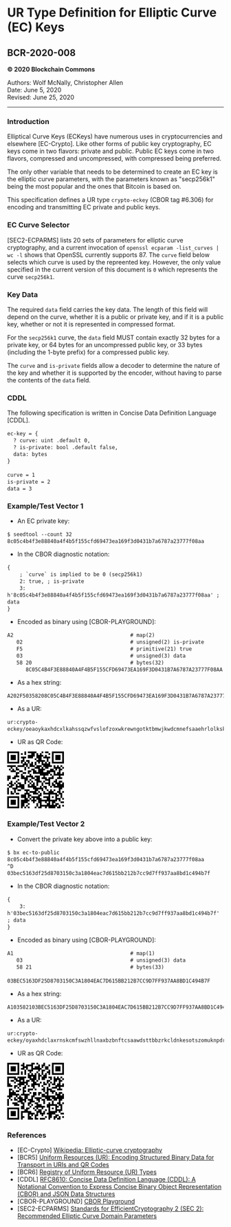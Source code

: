 # UR Type Definition for Elliptic Curve (EC) Keys

## BCR-2020-008

**© 2020 Blockchain Commons**

Authors: Wolf McNally, Christopher Allen<br/>
Date: June 5, 2020<br/>
Revised: June 25, 2020

---

### Introduction

Elliptical Curve Keys (ECKeys) have numerous uses in cryptocurrencies and elsewhere [EC-Crypto]. Like other forms of public key cryptography, EC keys come in two flavors: private and public. Public EC keys come in two flavors, compressed and uncompressed, with compressed being preferred.

The only other variable that needs to be determined to create an EC key is the elliptic curve parameters, with the parameters known as "secp256k1" being the most popular and the ones that Bitcoin is based on.

This specification defines a UR type `crypto-eckey` (CBOR tag #6.306) for encoding and transmitting EC private and public keys.

### EC Curve Selector

[SEC2-ECPARMS] lists 20 sets of parameters for elliptic curve cryptography, and a current invocation of `openssl ecparam -list_curves | wc -l` shows that OpenSSL currently supports 87. The `curve` field below selects which curve is used by the repreented key. However, the only value specified in the current version of this document is `0` which represents the curve `secp256k1`.

### Key Data

The required `data` field carries the key data. The length of this field will depend on the curve, whether it is a public or private key, and if it is a public key, whether or not it is represented in compressed format.

For the `secp256k1` curve, the `data` field MUST contain exactly 32 bytes for a private key, or 64 bytes for an uncompressed public key, or 33 bytes (including the 1-byte prefix) for a compressed public key.

The `curve` and `is-private` fields allow a decoder to determine the nature of the key and whether it is supported by the encoder, without having to parse the contents of the `data` field.

### CDDL

The following specification is written in Concise Data Definition Language [CDDL].

```
ec-key = {
  ? curve: uint .default 0,
  ? is-private: bool .default false,
  data: bytes
}

curve = 1
is-private = 2
data = 3
```

### Example/Test Vector 1

* An EC private key:

```
$ seedtool --count 32
8c05c4b4f3e88840a4f4b5f155cfd69473ea169f3d0431b7a6787a23777f08aa
```

* In the CBOR diagnostic notation:

```
{
	; `curve` is implied to be 0 (secp256k1)
	2: true, ; is-private
	3: h'8c05c4b4f3e88840a4f4b5f155cfd69473ea169f3d0431b7a6787a23777f08aa' ; data
}
```

* Encoded as binary using [CBOR-PLAYGROUND]:

```
A2                                      # map(2)
   02                                   # unsigned(2) is-private
   F5                                   # primitive(21) true
   03                                   # unsigned(3) data
   58 20                                # bytes(32)
      8C05C4B4F3E88840A4F4B5F155CFD69473EA169F3D0431B7A6787A23777F08AA
```

* As a hex string:

```
A202F50358208C05C4B4F3E88840A4F4B5F155CFD69473EA169F3D0431B7A6787A23777F08AA
```

* As a UR:

```
ur:crypto-eckey/oeaoykaxhdcxlkahssqzwfvslofzoxwkrewngotktbmwjkwdcmnefsaaehrlolkskncnktlbaypkrphsmyid
```

* UR as QR Code:

![](bcr-2020-008/1.png)

### Example/Test Vector 2

* Convert the private key above into a public key:

```
$ bx ec-to-public
8c05c4b4f3e88840a4f4b5f155cfd69473ea169f3d0431b7a6787a23777f08aa
^D
03bec5163df25d8703150c3a1804eac7d615bb212b7cc9d7ff937aa8bd1c494b7f
```

* In the CBOR diagnostic notation:

```
{
	3: h'03bec5163df25d8703150c3a1804eac7d615bb212b7cc9d7ff937aa8bd1c494b7f' ; data
}
```

* Encoded as binary using [CBOR-PLAYGROUND]:

```
A1                                      # map(1)
   03                                   # unsigned(3) data
   58 21                                # bytes(33)
      03BEC5163DF25D8703150C3A1804EAC7D615BB212B7CC9D7FF937AA8BD1C494B7F
```

* As a hex string:

```
A103582103BEC5163DF25D8703150C3A1804EAC7D615BB212B7CC9D7FF937AA8BD1C494B7F
```

* As a UR:

```
ur:crypto-eckey/oyaxhdclaxrnskcmfswzhllnaxbzbnftcsaawdsttbbzrkcldnkesotszomuknpdrycegagrlbemdevtlt
```

* UR as QR Code:

![](bcr-2020-008/2.png)

### References

* [EC-Crypto] [Wikipedia: Elliptic-curve cryptography](https://en.wikipedia.org/wiki/Elliptic-curve_cryptography)
* [BCR5] [Uniform Resources (UR): Encoding Structured Binary Data for Transport in URIs and QR Codes](bcr-2020-005-ur.md)
* [BCR6] [Registry of Uniform Resource (UR) Types](bcr-2020-006-urtypes.md)
* [CDDL] [RFC8610: Concise Data Definition Language (CDDL): A Notational Convention to Express Concise Binary Object Representation (CBOR) and JSON Data Structures](https://tools.ietf.org/html/rfc8610)
* [CBOR-PLAYGROUND] [CBOR Playground](http://cbor.me)
* [SEC2-ECPARMS] [Standards for EfficientCryptography 2 (SEC 2): Recommended Elliptic Curve Domain Parameters](http://www.secg.org/sec2-v2.pdf)
